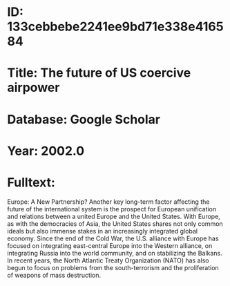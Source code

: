 # ID: 133cebbebe2241ee9bd71e338e416584
# Title: The future of US coercive airpower
# Database: Google Scholar
# Year: 2002.0
# Fulltext:
Europe: A New Partnership?
Another key long-term factor affecting the future of the international system is the prospect for European unification and relations between a united Europe and the United States.
With Europe, as with the democracies of Asia, the United States shares not only common ideals but also immense stakes in an increasingly integrated global economy.
Since the end of the Cold War, the U.S. alliance with Europe has focused on integrating east-central Europe into the Western alliance, on integrating Russia into the world community, and on stabilizing the Balkans.
In recent years, the North Atlantic Treaty Organization (NATO) has also begun to focus on problems from the south-terrorism and the proliferation of weapons of mass destruction.